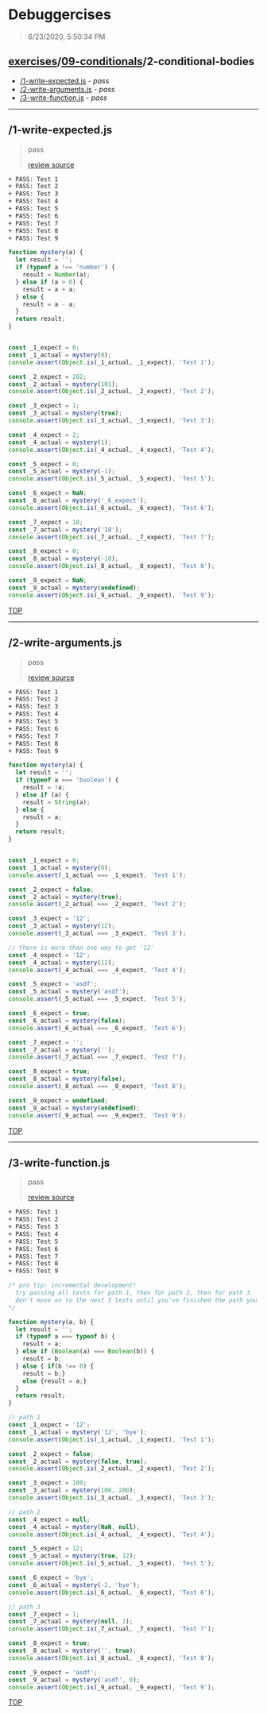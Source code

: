 # Debuggercises 

> 6/23/2020, 5:50:34 PM 

## [exercises](../../README.md)/[09-conditionals](../README.md)/2-conditional-bodies 

- [/1-write-expected.js](#1-write-expectedjs) - _pass_ 
- [/2-write-arguments.js](#2-write-argumentsjs) - _pass_ 
- [/3-write-function.js](#3-write-functionjs) - _pass_ 
---

## /1-write-expected.js 

> pass 
>
> [review source](../../../exercises/09-conditionals/2-conditional-bodies/1-write-expected.js)

```txt
+ PASS: Test 1
+ PASS: Test 2
+ PASS: Test 3
+ PASS: Test 4
+ PASS: Test 5
+ PASS: Test 6
+ PASS: Test 7
+ PASS: Test 8
+ PASS: Test 9
```

```js
function mystery(a) {
  let result = '';
  if (typeof a !== 'number') {
    result = Number(a);
  } else if (a > 0) {
    result = a + a;
  } else {
    result = a - a;
  }
  return result;
}


const _1_expect = 0;
const _1_actual = mystery(0);
console.assert(Object.is(_1_actual, _1_expect), 'Test 1');

const _2_expect = 202;
const _2_actual = mystery(101);
console.assert(Object.is(_2_actual, _2_expect), 'Test 2');

const _3_expect = 1;
const _3_actual = mystery(true);
console.assert(Object.is(_3_actual, _3_expect), 'Test 3');

const _4_expect = 2;
const _4_actual = mystery(1);
console.assert(Object.is(_4_actual, _4_expect), 'Test 4');

const _5_expect = 0;
const _5_actual = mystery(-1);
console.assert(Object.is(_5_actual, _5_expect), 'Test 5');

const _6_expect = NaN;
const _6_actual = mystery('_6_expect');
console.assert(Object.is(_6_actual, _6_expect), 'Test 6');

const _7_expect = 18;
const _7_actual = mystery('18');
console.assert(Object.is(_7_actual, _7_expect), 'Test 7');

const _8_expect = 0;
const _8_actual = mystery(-18);
console.assert(Object.is(_8_actual, _8_expect), 'Test 8');

const _9_expect = NaN;
const _9_actual = mystery(undefined);
console.assert(Object.is(_9_actual, _9_expect), 'Test 9');
```

[TOP](#debuggercises)

---

## /2-write-arguments.js 

> pass 
>
> [review source](../../../exercises/09-conditionals/2-conditional-bodies/2-write-arguments.js)

```txt
+ PASS: Test 1
+ PASS: Test 2
+ PASS: Test 3
+ PASS: Test 4
+ PASS: Test 5
+ PASS: Test 6
+ PASS: Test 7
+ PASS: Test 8
+ PASS: Test 9
```

```js
function mystery(a) {
  let result = '';
  if (typeof a === 'boolean') {
    result = !a;
  } else if (a) {
    result = String(a);
  } else {
    result = a;
  }
  return result;
}


const _1_expect = 0;
const _1_actual = mystery(0);
console.assert(_1_actual === _1_expect, 'Test 1');

const _2_expect = false;
const _2_actual = mystery(true);
console.assert(_2_actual === _2_expect, 'Test 2');

const _3_expect = '12';
const _3_actual = mystery(12);
console.assert(_3_actual === _3_expect, 'Test 3');

// there is more than one way to get '12'
const _4_expect = '12';
const _4_actual = mystery(12);
console.assert(_4_actual === _4_expect, 'Test 4');

const _5_expect = 'asdf';
const _5_actual = mystery('asdf');
console.assert(_5_actual === _5_expect, 'Test 5');

const _6_expect = true;
const _6_actual = mystery(false);
console.assert(_6_actual === _6_expect, 'Test 6');

const _7_expect = '';
const _7_actual = mystery('');
console.assert(_7_actual === _7_expect, 'Test 7');

const _8_expect = true;
const _8_actual = mystery(false);
console.assert(_8_actual === _8_expect, 'Test 8');

const _9_expect = undefined;
const _9_actual = mystery(undefined);
console.assert(_9_actual === _9_expect, 'Test 9');
```

[TOP](#debuggercises)

---

## /3-write-function.js 

> pass 
>
> [review source](../../../exercises/09-conditionals/2-conditional-bodies/3-write-function.js)

```txt
+ PASS: Test 1
+ PASS: Test 2
+ PASS: Test 3
+ PASS: Test 4
+ PASS: Test 5
+ PASS: Test 6
+ PASS: Test 7
+ PASS: Test 8
+ PASS: Test 9
```

```js
/* pro tip: incremental development!
  try passing all tests for path 1, then for path 2, then for path 3
  don't move on to the next 3 tests until you've finished the path you're working on
*/

function mystery(a, b) {
  let result = '';
  if (typeof a === typeof b) {
    result = a;
  } else if (Boolean(a) === Boolean(b)) {
    result = b;
  } else { if(b !== 0) {
    result = b;}
    else {result = a;}
  }
  return result;
}

// path 1
const _1_expect = '12';
const _1_actual = mystery('12', 'bye');
console.assert(Object.is(_1_actual, _1_expect), 'Test 1');

const _2_expect = false;
const _2_actual = mystery(false, true);
console.assert(Object.is(_2_actual, _2_expect), 'Test 2');

const _3_expect = 100;
const _3_actual = mystery(100, 200);
console.assert(Object.is(_3_actual, _3_expect), 'Test 3');

// path 2
const _4_expect = null;
const _4_actual = mystery(NaN, null);
console.assert(Object.is(_4_actual, _4_expect), 'Test 4');

const _5_expect = 12;
const _5_actual = mystery(true, 12);
console.assert(Object.is(_5_actual, _5_expect), 'Test 5');

const _6_expect = 'bye';
const _6_actual = mystery(-2, 'bye');
console.assert(Object.is(_6_actual, _6_expect), 'Test 6');

// path 3
const _7_expect = 1;
const _7_actual = mystery(null, 1);
console.assert(Object.is(_7_actual, _7_expect), 'Test 7');

const _8_expect = true;
const _8_actual = mystery('', true);
console.assert(Object.is(_8_actual, _8_expect), 'Test 8');

const _9_expect = 'asdf';
const _9_actual = mystery('asdf', 0);
console.assert(Object.is(_9_actual, _9_expect), 'Test 9');
```

[TOP](#debuggercises)

